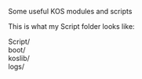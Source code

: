 Some useful KOS modules and scripts  
  
This is what my Script folder looks like:  
  
Script/  
    boot/  
    koslib/  
    logs/  
